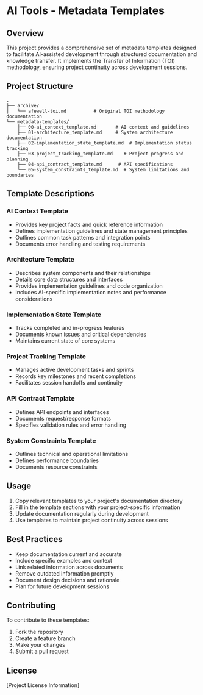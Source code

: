 # AI Tools - Metadata Templates

## Overview
This project provides a comprehensive set of metadata templates designed to facilitate AI-assisted development through structured documentation and knowledge transfer. It implements the Transfer of Information (TOI) methodology, ensuring project continuity across development sessions.

## Project Structure
```
.
├── archive/
│   └── afewell-toi.md          # Original TOI methodology documentation
└── metadata-templates/
    ├── 00-ai_context_template.md       # AI context and guidelines
    ├── 01-architecture_template.md     # System architecture documentation
    ├── 02-implementation_state_template.md  # Implementation status tracking
    ├── 03-project_tracking_template.md    # Project progress and planning
    ├── 04-api_contract_template.md      # API specifications
    └── 05-system_constraints_template.md  # System limitations and boundaries
```

## Template Descriptions

### AI Context Template
- Provides key project facts and quick reference information
- Defines implementation guidelines and state management principles
- Outlines common task patterns and integration points
- Documents error handling and testing requirements

### Architecture Template
- Describes system components and their relationships
- Details core data structures and interfaces
- Provides implementation guidelines and code organization
- Includes AI-specific implementation notes and performance considerations

### Implementation State Template
- Tracks completed and in-progress features
- Documents known issues and critical dependencies
- Maintains current state of core systems

### Project Tracking Template
- Manages active development tasks and sprints
- Records key milestones and recent completions
- Facilitates session handoffs and continuity

### API Contract Template
- Defines API endpoints and interfaces
- Documents request/response formats
- Specifies validation rules and error handling

### System Constraints Template
- Outlines technical and operational limitations
- Defines performance boundaries
- Documents resource constraints

## Usage
1. Copy relevant templates to your project's documentation directory
2. Fill in the template sections with your project-specific information
3. Update documentation regularly during development
4. Use templates to maintain project continuity across sessions

## Best Practices
- Keep documentation current and accurate
- Include specific examples and context
- Link related information across documents
- Remove outdated information promptly
- Document design decisions and rationale
- Plan for future development sessions

## Contributing
To contribute to these templates:
1. Fork the repository
2. Create a feature branch
3. Make your changes
4. Submit a pull request

## License
[Project License Information]
